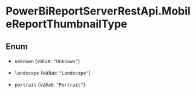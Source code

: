 # PowerBiReportServerRestApi.MobileReportThumbnailType

## Enum


* `unknown` (value: `"Unknown"`)

* `landscape` (value: `"Landscape"`)

* `portrait` (value: `"Portrait"`)


